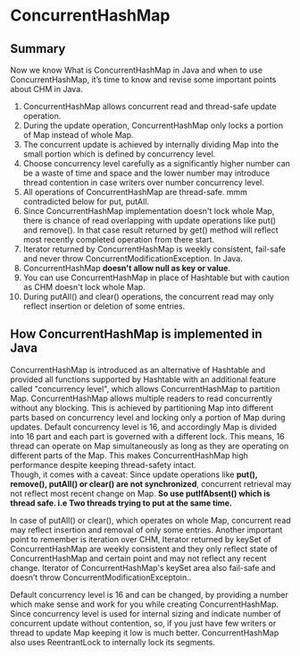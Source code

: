 # ConcurrentHashMap 

## Summary
Now we know What is ConcurrentHashMap in Java and when to use ConcurrentHashMap, it’s time to know and revise some important points about CHM in Java.

1. ConcurrentHashMap allows concurrent read and thread-safe update operation.
2. During the update operation, ConcurrentHashMap only locks a portion of Map instead of whole Map.
3. The concurrent update is achieved by internally dividing Map into the small portion which is defined by concurrency level.
4. Choose concurrency level carefully as a significantly higher number can be a waste of time and space and the lower number may introduce thread contention in case writers over number concurrency level.
5. All operations of ConcurrentHashMap are thread-safe. mmm contradicted below for put, putAll.
6. Since ConcurrentHashMap implementation doesn't lock whole Map, there is chance of read overlapping with update operations like put() and remove(). In that case result returned by get() method will reflect most recently completed operation from there start.
7. Iterator returned by ConcurrentHashMap is weekly consistent, fail-safe and never throw ConcurrentModificationException. In Java.
8. ConcurrentHashMap **doesn't allow null as key or value**.
9. You can use ConcurrentHashMap in place of Hashtable but with caution as CHM doesn't lock whole Map.
10. During putAll() and clear() operations, the concurrent read may only reflect insertion or deletion of some entries.

## How ConcurrentHashMap is implemented in Java
ConcurrentHashMap is introduced as an alternative of Hashtable and provided all functions supported by Hashtable with an additional 
feature called "concurrency level", which allows ConcurrentHashMap to partition Map. 
ConcurrentHashMap allows multiple readers to read concurrently without any blocking. 
This is achieved by partitioning Map into different parts based on concurrency level and locking only a portion of Map during updates. 
Default concurrency level is 16, and accordingly Map is divided into 16 part and each part is governed with a different lock. 
This means, 16 thread can operate on Map simultaneously as long as they are operating on different parts of the Map. 
This makes ConcurrentHashMap high performance despite keeping thread-safety intact.  
Though, it comes with a caveat: Since update operations like **put(), remove(), putAll() or clear() are not synchronized**, 
concurrent retrieval may not reflect most recent change on Map.
**So use putIfAbsent() which is thread safe. i.e Two threads trying to put at the same time.**

In case of putAll() or clear(), which operates on whole Map, concurrent read may reflect insertion and removal of only some entries. Another important point to remember is iteration over CHM, Iterator returned by keySet of ConcurrentHashMap are weekly consistent and they only reflect state of ConcurrentHashMap and certain point and may not reflect any recent change. Iterator of ConcurrentHashMap's keySet area also fail-safe and doesn’t throw ConcurrentModificationExceptoin..

Default concurrency level is 16 and can be changed, by providing a number which make sense and work for you while creating ConcurrentHashMap. Since concurrency level is used for internal sizing and indicate number of concurrent update without contention, so, if you just have few writers or thread to update Map keeping it low is much better. ConcurrentHashMap also uses ReentrantLock to internally lock its segments.
